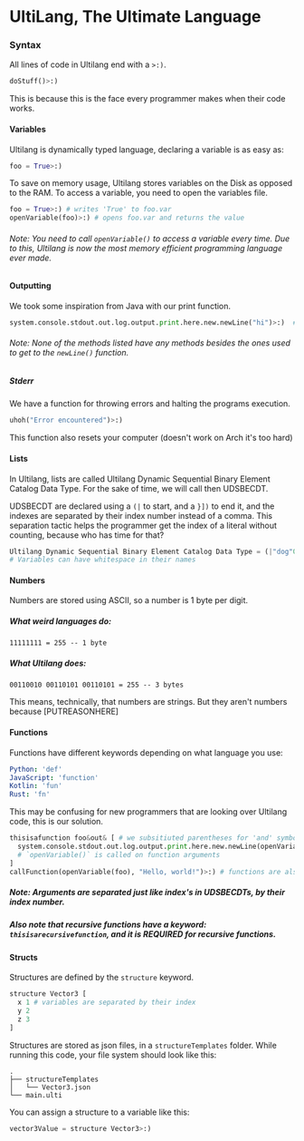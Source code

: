 # UltiLang, The Ultimate Language

### Syntax
All lines of code in Ultilang end with a `>:)`.
```python
doStuff()>:)
```
This is because this is the face every programmer makes when their code works.
#### Variables
Ultilang is dynamically typed language, declaring a variable is as easy as:
```python
foo = True>:)
```
To save on memory usage, Ultilang stores variables on the Disk as opposed to the RAM. To access a variable, you need to open the variables file.
```python
foo = True>:) # writes 'True' to foo.var
openVariable(foo)>:) # opens foo.var and returns the value
```
###### Note: You need to call `openVariable()` to access a variable every time. Due to this, Ultilang is now the most memory efficient programming language ever made.

#### Outputting
We took some inspiration from Java with our print function.
```python
system.console.stdout.out.log.output.print.here.new.newLine("hi")>:)  # prints 'bye'
```
###### Note: None of the methods listed have any methods besides the ones used to get to the `newLine()` function.

##### Stderr
We have a function for throwing errors and halting the programs execution.
```python
uhoh("Error encountered")>:)
```
This function also resets your computer (doesn't work on Arch it's too hard)

#### Lists
In Ultilang, lists are called Ultilang Dynamic Sequential Binary Element Catalog Data Type. For the sake of time, we will call then UDSBECDT.

UDSBECDT are declared using a `(|` to start, and a `}])` to end it, and the indexes are separated by their index number instead of a comma. This separation tactic helps the programmer get the index of a literal without counting, because who has time for that?
```python
Ultilang Dynamic Sequential Binary Element Catalog Data Type = (|"dog"0 "cat"1 "toucan"}])>:)
# Variables can have whitespace in their names
```

#### Numbers
Numbers are stored using ASCII, so a number is 1 byte per digit.
##### What weird languages do:
```
11111111 = 255 -- 1 byte
```
##### What Ultilang does:
```
00110010 00110101 00110101 = 255 -- 3 bytes
```
This means, technically, that numbers are strings. But they aren't numbers because \[PUTREASONHERE]

#### Functions
Functions have different keywords depending on what language you use:
```yaml
Python: 'def'
JavaScript: 'function'
Kotlin: 'fun'
Rust: 'fn'
```
This may be confusing for new programmers that are looking over Ultilang code, this is our solution.

```python
thisisafunction foo&out& [ # we subsitiuted parentheses for 'and' symbols
  system.console.stdout.out.log.output.print.here.new.newLine(openVariable(out))>:)
  # `openVariable()` is called on function arguments 
]
callFunction(openVariable(foo), "Hello, world!")>:) # functions are also stored as files, and you call them using callFunction()
```
##### Note: Arguments are separated just like index's in UDSBECDTs, by their index number.
##### Also note that recursive functions have a keyword: `thisisarecursivefunction`, and it is REQUIRED for recursive functions.

#### Structs
Structures are defined by the `structure` keyword.
```python
structure Vector3 [
  x 1 # variables are separated by their index
  y 2
  z 3
]
```
Structures are stored as json files, in a `structureTemplates` folder. While running this code, your file system should look like this:
```
.
├── structureTemplates
│   └── Vector3.json 
└── main.ulti
```
You can assign a structure to a variable like this:
```python
vector3Value = structure Vector3>:)
```
